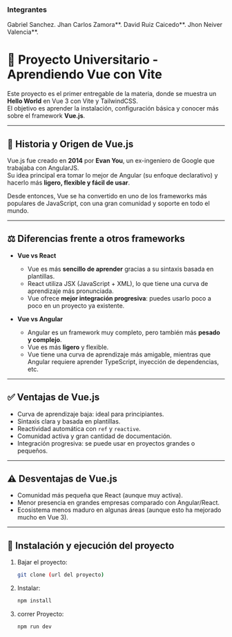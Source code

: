 ### Integrantes

Gabriel Sanchez.
Jhan Carlos Zamora**.
David Ruiz Caicedo**.
Jhon Neiver Valencia**.


# 🚀 Proyecto Universitario - Aprendiendo Vue con Vite

Este proyecto es el primer entregable de la materia, donde se muestra un **Hello World** en Vue 3 con Vite y TailwindCSS.  
El objetivo es aprender la instalación, configuración básica y conocer más sobre el framework **Vue.js**.

---

## 📖 Historia y Origen de Vue.js

Vue.js fue creado en **2014** por **Evan You**, un ex-ingeniero de Google que trabajaba con AngularJS.  
Su idea principal era tomar lo mejor de Angular (su enfoque declarativo) y hacerlo más **ligero, flexible y fácil de usar**.

Desde entonces, Vue se ha convertido en uno de los frameworks más populares de JavaScript, con una gran comunidad y soporte en todo el mundo.

---

## ⚖️ Diferencias frente a otros frameworks

- **Vue vs React**
  - Vue es más **sencillo de aprender** gracias a su sintaxis basada en plantillas.
  - React utiliza JSX (JavaScript + XML), lo que tiene una curva de aprendizaje más pronunciada.
  - Vue ofrece **mejor integración progresiva**: puedes usarlo poco a poco en un proyecto ya existente.

- **Vue vs Angular**
  - Angular es un framework muy completo, pero también más **pesado y complejo**.
  - Vue es más **ligero** y flexible.
  - Vue tiene una curva de aprendizaje más amigable, mientras que Angular requiere aprender TypeScript, inyección de dependencias, etc.

---

## ✅ Ventajas de Vue.js

- Curva de aprendizaje baja: ideal para principiantes.
- Sintaxis clara y basada en plantillas.
- Reactividad automática con `ref` y `reactive`.
- Comunidad activa y gran cantidad de documentación.
- Integración progresiva: se puede usar en proyectos grandes o pequeños.

---

## ⚠️ Desventajas de Vue.js

- Comunidad más pequeña que React (aunque muy activa).
- Menor presencia en grandes empresas comparado con Angular/React.
- Ecosistema menos maduro en algunas áreas (aunque esto ha mejorado mucho en Vue 3).

---

## 🔧 Instalación y ejecución del proyecto

1. Bajar el proyecto:
   ```bash
   git clone (url del proyecto)

2. Instalar:
   ```bash
   npm install

3. correr Proyecto:
   ```bash
   npm run dev
